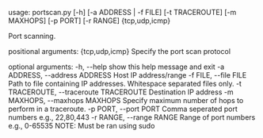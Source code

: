 usage: portscan.py [-h] [-a ADDRESS | -f FILE] [-t TRACEROUTE] [-m MAXHOPS]
                   [-p PORT] [-r RANGE]
                   {tcp,udp,icmp}

Port scanning.

positional arguments:
  {tcp,udp,icmp}        Specify the port scan protocol

optional arguments:
  -h, --help            show this help message and exit
  -a ADDRESS, --address ADDRESS
                        Host IP address/range
  -f FILE, --file FILE  Path to file containing IP addresses. Whitespace
                        separated files only.
  -t TRACEROUTE, --traceroute TRACEROUTE
                        Destination IP address
  -m MAXHOPS, --maxhops MAXHOPS
                        Specify maximum number of hops to perform in a
                        traceroute.
  -p PORT, --port PORT  Comma seperated port numbers e.g., 22,80,443
  -r RANGE, --range RANGE
                        Range of port numbers e.g., 0-65535
NOTE: Must be ran using sudo
